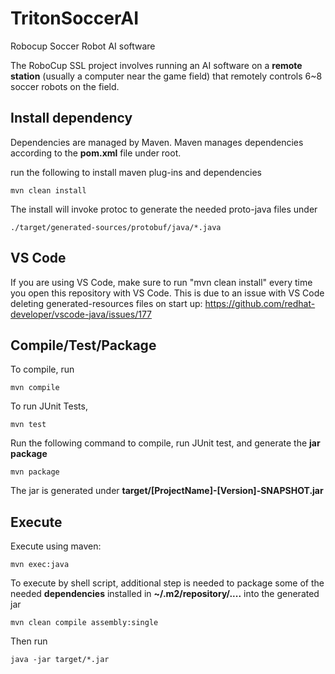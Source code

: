 # TritonSoccerAI

Robocup Soccer Robot AI software

The RoboCup SSL project involves running an AI software on a **remote station** (usually a computer near the game field) that remotely controls 6~8 soccer robots on the field.



## Install dependency

Dependencies are managed by Maven. Maven manages dependencies according to the **pom.xml** file under root.

run the following to install maven plug-ins and dependencies

```shell
mvn clean install
```

The install will invoke protoc to generate the needed proto-java files under

```shell
./target/generated-sources/protobuf/java/*.java
```



## VS Code

If you are using VS Code, make sure to run "mvn clean install" every time you open this repository with VS Code. This is due to an issue with VS Code deleting generated-resources files on start up: https://github.com/redhat-developer/vscode-java/issues/177



## Compile/Test/Package

To compile, run

```shell
mvn compile
```



To run JUnit Tests,

```shell
mvn test
```



Run the following command to compile, run JUnit test, and generate the **jar package**

```shell
mvn package
```

The jar is generated under **target/[ProjectName]-[Version]-SNAPSHOT.jar**



## Execute

Execute using maven:

```
mvn exec:java
```




To execute by shell script, additional step is needed to package some of the needed **dependencies** installed in   **~/.m2/repository/....**  into the generated jar

```shell
mvn clean compile assembly:single
```

Then run

```shell
java -jar target/*.jar
```